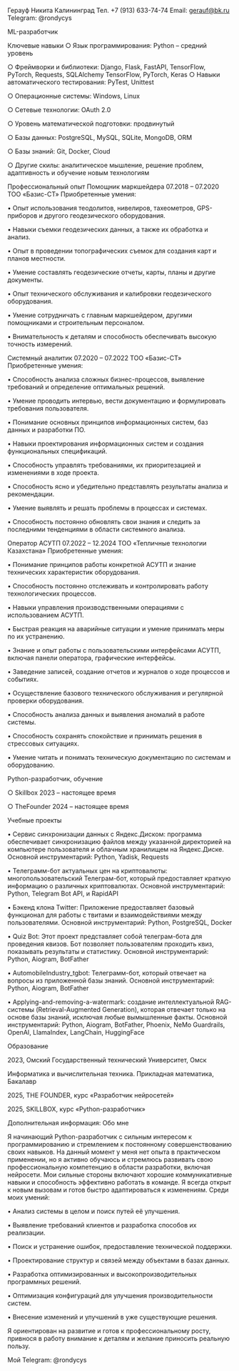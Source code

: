 Герауф Никита
Калининград
Тел. +7 (913) 633-74-74
Email: gerauf@bk.ru
Telegram: @rondycys

ML-разработчик

Ключевые навыки
○	Язык программирования: Python – средний уровень

○	Фреймворки и библиотеки: Django, Flask, FastAPI, TensorFlow, PyTorch, Requests, SQLAlchemy
TensorFlow, PyTorch, Keras
○	Навыки автоматического тестирования: PyTest, Unittest

○	Операционные системы: Windows, Linux

○	Сетевые технологии: OAuth 2.0

○	Уровень математической подготовки: продвинутый

○	Базы данных: PostgreSQL, MySQL, SQLite, MongoDB, ORM

○	Базы знаний: Git, Docker, Cloud

○	Другие скилы: аналитическое мышление, решение проблем, адаптивность и обучение новым технологиям


Профессиональный опыт
Помощник маркшейдера					07.2018 – 07.2020
ТОО «Базис-СТ»
Приобретенные умения:

•	Опыт использования теодолитов, нивелиров, тахеометров, GPS-приборов и другого геодезического оборудования. 

•	Навыки съемки геодезических данных, а также их обработка и анализ. 

•	Опыт в проведении топографических съемок для создания карт и планов местности. 

•	Умение составлять геодезические отчеты, карты, планы и другие документы. 

•	Опыт технического обслуживания и калибровки геодезического оборудования. 

•	Умение сотрудничать с главным маркшейдером, другими помощниками и строительным персоналом.

•	Внимательность к деталям и способность обеспечивать высокую точность измерений.


Системный аналитик						07.2020 – 07.2022
ТОО «Базис-СТ»
Приобретенные умения:

•	Способность анализа сложных бизнес-процессов, выявление требований и определение оптимальных решений. 

•	Умение проводить интервью, вести документацию и формулировать требования пользователя. 

•	Понимание основных принципов информационных систем, баз данных и разработки ПО. 

•	Навыки проектирования информационных систем и создания функциональных спецификаций.

•	Способность управлять требованиями, их приоритезацией и изменениями в ходе проекта. 

•	Способность ясно и убедительно представлять результаты анализа и рекомендации. 

•	Умение выявлять и решать проблемы в процессах и системах. 

•	Способность постоянно обновлять свои знания и следить за последними тенденциями в области системного анализа.



Оператор АСУТП						07.2022 – 12.2024
ТОО «Тепличные технологии Казахстана»
Приобретенные умения:

•	 Понимание принципов работы конкретной АСУТП и знание технических характеристик оборудования. 

•	Способность постоянно отслеживать и контролировать работу технологических процессов. 

•	Навыки управления производственными операциями с использованием АСУТП. 

•	Быстрая реакция на аварийные ситуации и умение принимать меры по их устранению. 

•	Знание и опыт работы с пользовательскими интерфейсами АСУТП, включая панели оператора, графические интерфейсы. 

•	Заведение записей, создание отчетов и журналов о ходе процессов и событиях. 

•	Осуществление базового технического обслуживания и регулярной проверки оборудования. 

•	Способность анализа данных и выявления аномалий в работе системы. 

•	Способность сохранять спокойствие и принимать решения в стрессовых ситуациях. 

•	Умение читать и понимать техническую документацию по системам и оборудованию.


Python-разработчик, обучение				

○	Skillbox  						2023 – настоящее время

○	TheFounder					2024 – настоящее время

Учебные проекты				


•	Сервис синхронизации данных с Яндекс.Диском: программа обеспечивает синхронизацию файлов между указанной директорией на компьютере пользователя и облачным хранилищем на Яндекс.Диске. 
Основной инструментарий: Python, Yadisk, Requests

•	Телеграмм-бот актуальных цен на криптовалюты: многопользовательский Телеграм-бот, который предоставляет краткую информацию о различных криптовалютах.
Основной инструментарий: Python, Telegram Bot API, и RapidAPI

•	Бэкенд клона Twitter: Приложение предоставляет базовый функционал для работы с твитами и взаимодействиями между пользователями.
Основной инструментарий: Python, PostgreSQL, Docker

•	Quiz Bot: Этот проект представляет собой телеграм-бота для проведения квизов. Бот позволяет пользователям проходить квиз, показывать результаты и статистику.
Основной инструментарий: Python, Aiogram, BotFather

•	AutomobileIndustry_tgbot: Телеграмм-бот, который отвечает на вопросы из приложенной базы знаний.
Основной инструментарий: Python, Aiogram, BotFather

•	Applying-and-removing-a-watermark: создание интеллектуальной RAG-системы (Retrieval-Augmented Generation), которая отвечает только на основе базы знаний, исключая любые вымышленные факты.
Основной инструментарий: Python, Aiogram, BotFather, Phoenix, NeMo Guardrails, OpenAI, LlamaIndex, LangChain, HuggingFace




Образование

2023, Омский Государственный технический Университет, Омск

Информатика и вычислительная техника. Прикладная математика, Бакалавр

2025, THE FOUNDER, курс «Разработчик нейросетей»

2025, SKILLBOX, курс «Python-разработчик»


Дополнительная информация:
Обо мне

Я начинающий Python-разработчик с сильным интересом к программированию и стремлением к постоянному совершенствованию своих навыков. На данный момент у меня нет опыта в практическом применении, но я активно обучаюсь и стремлюсь развивать свою профессиональную компетенцию в области разработки, включая нейросети. Мои сильные стороны включают хорошие коммуникативные навыки и способность эффективно работать в команде. Я всегда открыт к новым вызовам и готов быстро адаптироваться к изменениям.
Среди моих умений:

•	Анализ системы в целом и поиск путей её улучшения.

•	Выявление требований клиентов и разработка способов их реализации.

•	Поиск и устранение ошибок, предоставление технической поддержки.

•	Проектирование структур и связей между объектами в базах данных.

•	Разработка оптимизированных и высокопроизводительных программных решений.

•	Оптимизация конфигураций для улучшения производительности систем.

•	Внесение изменений и улучшений в уже существующие решения.

Я ориентирован на развитие и готов к профессиональному росту, привнося в работу внимание к деталям и желание приносить реальную пользу.

Мой Telegram: @rondycys
